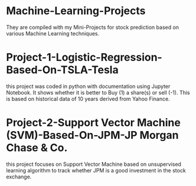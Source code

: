 # Machine-Learning-Projects
They are compiled with my Mini-Projects for stock prediction based on various Machine Learning techniques.
# Project-1-Logistic-Regression-Based-On-TSLA-Tesla
this project was coded in python with documentation using Jupyter Notebook. It shows whether it is better to Buy (1) a share(s) or sell (-1). This is based on historical data of 10 years derived from Yahoo Finance.
# Project-2-Support Vector Machine (SVM)-Based-On-JPM-JP Morgan Chase & Co.
this project focuses on Support Vector Machine based on unsupervised learning algorithm to track whether JPM is a good investment in the stock exchange. 
